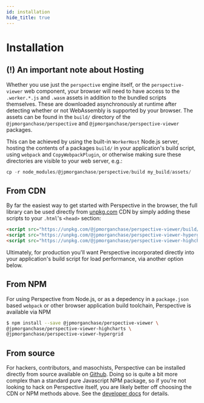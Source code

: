 ```yaml
---
id: installation
hide_title: true
---
```


# Installation <!-- omit in toc -->

## (!) An important note about Hosting

Whether you use just the `perspective` engine itself, or the
`perspective-viewer` web component, your browser will need to
have access to the `.worker.*.js` and `.wasm` assets in addition to the
bundled scripts themselves. These are downloaded asynchronously at runtime
after detecting whether or not WebAssembly is supported by your browser. The
assets can be found in the `build/` directory of the
`@jpmorganchase/perspective` and `@jpmorganchase/perspective-viewer` packages.

This can be achieved by using the built-in `WorkerHost` Node.js server, hosting
the contents of a packages `build/` in your application's build script, using
`webpack` and `CopyWebpackPlugin`, or otherwise making sure these directories
are visible to your web server, e.g.:

```javascript
cp -r node_modules/@jpmorganchase/perspective/build my_build/assets/
```

## From CDN

By far the easiest way to get started with Perspective in the browser, the full
library can be used directly from
[unpkg.com](https://unpkg.com/@jpmorganchase/perspective-examples/build/perspective.view.js)
CDN by simply adding these scripts to your `.html`'s `<head>` section:

```html
<script src="https://unpkg.com/@jpmorganchase/perspective-viewer/build/perspective.view.js"></script>
<script src="https://unpkg.com/@jpmorganchase/perspective-viewer-hypergrid/build/hypergrid.plugin.js"></script>
<script src="https://unpkg.com/@jpmorganchase/perspective-viewer-highcharts/build/highcharts.plugin.js"></script>
```

Ultimately, for production you'll want Perspective incorporated directly into your
application's build script for load performance, via another option below.

## From NPM

For using Perspective from Node.js, or as a depedency in a `package.json` based
`webpack` or other browser application build toolchain, Perspective is available
via NPM

```bash
$ npm install --save @jpmorganchase/perspective-viewer \
@jpmorganchase/perspective-viewer-highcharts \
@jpmorganchase/perspective-viewer-hypergrid
```

## From source

For hackers, contributors, and masochists, Perspective can be installed directly
from source available on [Github](https://github.com/jpmorganchase/perspective).
Doing so is quite a bit more complex than a standard pure Javascript NPM
package, so if you're not looking to hack on Perspective itself, you are likely
better off choosing the CDN or NPM methods above. See the
[developer docs](development.html) for details.
